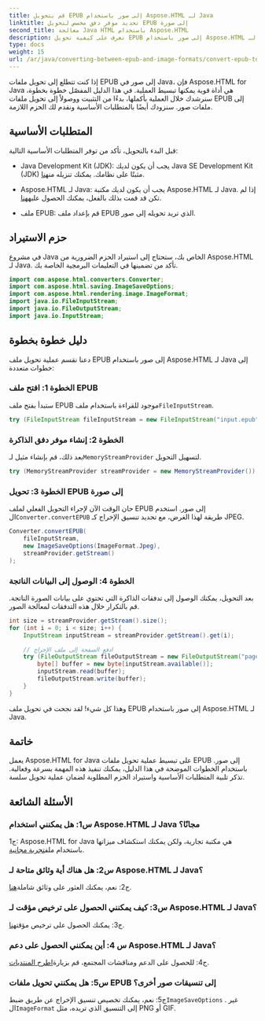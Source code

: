 ```yaml
---
title: قم بتحويل EPUB إلى صور باستخدام Aspose.HTML لـ Java
linktitle: تحديد موفر دفق مخصص لتحويل EPUB إلى صورة
second_title: معالجة Java HTML باستخدام Aspose.HTML
description: تعرف على كيفية تحويل EPUB إلى صور باستخدام Aspose.HTML لـ Java. دليل خطوة بخطوة للتحويل السلس.
type: docs
weight: 15
url: /ar/java/converting-between-epub-and-image-formats/convert-epub-to-image-specify-custom-stream-provider/
---
```

إذا كنت تتطلع إلى تحويل ملفات EPUB إلى صور في Java، فإن Aspose.HTML for Java هي أداة قوية يمكنها تبسيط العملية. في هذا الدليل المفصّل خطوة بخطوة، سنرشدك خلال العملية بأكملها، بدءًا من التثبيت ووصولاً إلى تحويل ملفات EPUB إلى ملفات صور. سنزودك أيضًا بالمتطلبات الأساسية ونقدم لك الحزم اللازمة.

## المتطلبات الأساسية

قبل البدء بالتحويل، تأكد من توفر المتطلبات الأساسية التالية:

- Java Development Kit (JDK): يجب أن يكون لديك Java SE Development Kit (JDK) مثبتًا على نظامك. يمكنك تنزيله من[هنا](https://www.oracle.com/java/technologies/javase-downloads.html).

-  Aspose.HTML لـ Java: يجب أن يكون لديك مكتبة Aspose.HTML لـ Java. إذا لم تكن قد قمت بذلك بالفعل، يمكنك الحصول عليه[هنا](https://releases.aspose.com/html/java/).

- ملف EPUB: قم بإعداد ملف EPUB الذي تريد تحويله إلى صور.

## حزم الاستيراد

في مشروع Java الخاص بك، ستحتاج إلى استيراد الحزم الضرورية من Aspose.HTML لـ Java. تأكد من تضمينها في التعليمات البرمجية الخاصة بك.

```java
import com.aspose.html.converters.Converter;
import com.aspose.html.saving.ImageSaveOptions;
import com.aspose.html.rendering.image.ImageFormat;
import java.io.FileInputStream;
import java.io.FileOutputStream;
import java.io.InputStream;
```

## دليل خطوة بخطوة

دعنا نقسم عملية تحويل ملف EPUB إلى صور باستخدام Aspose.HTML لـ Java إلى خطوات متعددة:

### الخطوة 1: افتح ملف EPUB

 ستبدأ بفتح ملف EPUB موجود للقراءة باستخدام ملف`FileInputStream`.

```java
try (FileInputStream fileInputStream = new FileInputStream("input.epub")) {
```

### الخطوة 2: إنشاء موفر دفق الذاكرة

 بعد ذلك، قم بإنشاء مثيل لـ`MemoryStreamProvider` لتسهيل التحويل.

```java
try (MemoryStreamProvider streamProvider = new MemoryStreamProvider()) {
```

### الخطوة 3: تحويل EPUB إلى صورة

 حان الوقت الآن لإجراء التحويل الفعلي لملف EPUB إلى صور. استخدم ال`Converter.convertEPUB` طريقة لهذا الغرض، مع تحديد تنسيق الإخراج كـ JPEG.

```java
Converter.convertEPUB(
    fileInputStream,
    new ImageSaveOptions(ImageFormat.Jpeg),
    streamProvider.getStream()
);
```

### الخطوة 4: الوصول إلى البيانات الناتجة

بعد التحويل، يمكنك الوصول إلى تدفقات الذاكرة التي تحتوي على بيانات الصورة الناتجة. قم بالتكرار خلال هذه التدفقات لمعالجة الصور.

```java
int size = streamProvider.getStream().size();
for (int i = 0; i < size; i++) {
    InputStream inputStream = streamProvider.getStream().get(i);

    // ادفع الصفحة إلى ملف الإخراج
    try (FileOutputStream fileOutputStream = new FileOutputStream("page_" + (i + 1) + ".jpg")) {
        byte[] buffer = new byte[inputStream.available()];
        inputStream.read(buffer);
        fileOutputStream.write(buffer);
    }
}
```

وهذا كل شيء! لقد نجحت في تحويل ملف EPUB إلى صور باستخدام Aspose.HTML لـ Java.

## خاتمة

يعمل Aspose.HTML for Java على تبسيط عملية تحويل ملفات EPUB إلى صور. باستخدام الخطوات الموضحة في هذا الدليل، يمكنك تنفيذ هذه المهمة بسرعة وفعالية. تذكر تلبية المتطلبات الأساسية واستيراد الحزم المطلوبة لضمان عملية تحويل سلسة.

## الأسئلة الشائعة

### س1: هل يمكنني استخدام Aspose.HTML لـ Java مجانًا؟

 ج1: Aspose.HTML for Java هي مكتبة تجارية، ولكن يمكنك استكشاف ميزاتها باستخدام ملف[تجربة مجانية](https://releases.aspose.com/html/java).

### س2: هل هناك أية وثائق متاحة لـ Aspose.HTML لـ Java؟

 ج2: نعم، يمكنك العثور على وثائق شاملة[هنا](https://reference.aspose.com/html/java/).

### س3: كيف يمكنني الحصول على ترخيص مؤقت لـ Aspose.HTML لـ Java؟

 ج3: يمكنك الحصول على ترخيص مؤقت[هنا](https://purchase.aspose.com/temporary-license/).

### س 4: أين يمكنني الحصول على دعم Aspose.HTML لـ Java؟

 ج4: للحصول على الدعم ومناقشات المجتمع، قم بزيارة[اطرح المنتديات](https://forum.aspose.com/).

### س5: هل يمكنني تحويل ملفات EPUB إلى تنسيقات صور أخرى؟

 ج5: نعم، يمكنك تخصيص تنسيق الإخراج عن طريق ضبط`ImageSaveOptions` . غير ال`ImageFormat` إلى التنسيق الذي تريده، مثل PNG أو GIF.